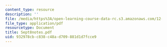 ```yaml
---
content_type: resource
description: ''
file: /media/https%3A/open-learning-course-data-rc.s3.amazonaws.com/12-109-petrology-fall-2005/932978cbc838c48ad709881d1d7fcce9_Sept8notes.pdf
file_type: application/pdf
resourcetype: Document
title: Sept8notes.pdf
uid: 932978cb-c838-c48a-d709-881d1d7fcce9
---
```

